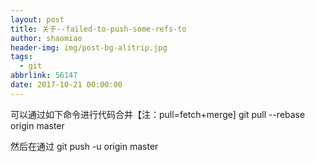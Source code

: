 ```yaml
---
layout: post
title: 关于--failed-to-push-some-refs-to
author: shaomiao
header-img: img/post-bg-alitrip.jpg
tags:
  - git
abbrlink: 56147
date: 2017-10-21 00:00:00
---
```

可以通过如下命令进行代码合并【注：pull=fetch+merge]
git pull --rebase origin master

然后在通过
git push -u origin master
